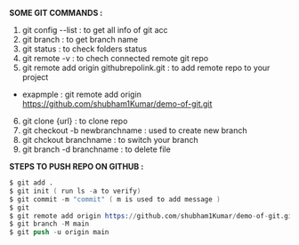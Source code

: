 **SOME GIT COMMANDS :**

1. git config --list : to get all info of git acc
2. git branch : to get branch name
3. git status : to check folders status
4. git remote -v : to chech connected remote git repo
5. git remote add origin githubrepolink.git : to add remote repo to your project

- exapmple : git remote add origin https://github.com/shubham1Kumar/demo-of-git.git

6. git clone {url} : to clone repo
7. git checkout -b newbranchname : used to create new branch
8. git chckout branchname : to switch your branch
9. git branch -d branchname : to delete file



**STEPS TO PUSH REPO ON GITHUB :**

```s
$ git add .
$ git init ( run ls -a to verify)
$ git commit -m "commit" ( m is used to add message )
$ git
$ git remote add origin https://github.com/shubham1Kumar/demo-of-git.git
$ git branch -M main
$ git push -u origin main
```
